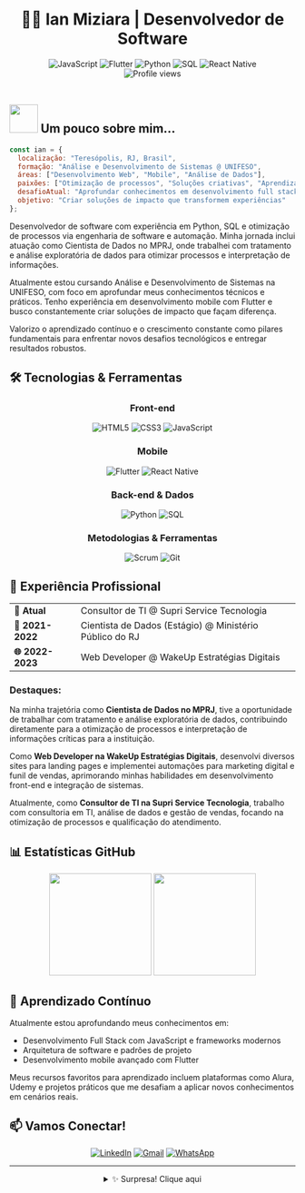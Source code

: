 # <div align="center">👨‍💻 Ian Miziara | Desenvolvedor de Software</div>

<div align="center">
  <img src="https://img.shields.io/badge/JavaScript-F7DF1E?style=for-the-badge&logo=javascript&logoColor=black" alt="JavaScript"/>
  <img src="https://img.shields.io/badge/Flutter-02569B?style=for-the-badge&logo=flutter&logoColor=white" alt="Flutter"/>
  <img src="https://img.shields.io/badge/Python-3776AB?style=for-the-badge&logo=python&logoColor=white" alt="Python"/>
  <img src="https://img.shields.io/badge/SQL-4479A1?style=for-the-badge&logo=mysql&logoColor=white" alt="SQL"/>
  <img src="https://img.shields.io/badge/React_Native-20232A?style=for-the-badge&logo=react&logoColor=61DAFB" alt="React Native"/>
</div>

<div align="center">
  <img src="https://komarev.com/ghpvc/?username=ianmiziara&style=flat-square&color=blueviolet" alt="Profile views"/>
</div>

<br>

## <img src="https://media.giphy.com/media/VgCDAzcKvsR6OM0uWg/giphy.gif" width="50"> Um pouco sobre mim...

```javascript
const ian = {
  localização: "Teresópolis, RJ, Brasil",
  formação: "Análise e Desenvolvimento de Sistemas @ UNIFESO",
  áreas: ["Desenvolvimento Web", "Mobile", "Análise de Dados"],
  paixões: ["Otimização de processos", "Soluções criativas", "Aprendizado contínuo"],
  desafioAtual: "Aprofundar conhecimentos em desenvolvimento full stack",
  objetivo: "Criar soluções de impacto que transformem experiências"
};
```

Desenvolvedor de software com experiência em Python, SQL e otimização de processos via engenharia de software e automação. Minha jornada inclui atuação como Cientista de Dados no MPRJ, onde trabalhei com tratamento e análise exploratória de dados para otimizar processos e interpretação de informações.

Atualmente estou cursando Análise e Desenvolvimento de Sistemas na UNIFESO, com foco em aprofundar meus conhecimentos técnicos e práticos. Tenho experiência em desenvolvimento mobile com Flutter e busco constantemente criar soluções de impacto que façam diferença.

Valorizo o aprendizado contínuo e o crescimento constante como pilares fundamentais para enfrentar novos desafios tecnológicos e entregar resultados robustos.

## 🛠️ Tecnologias & Ferramentas

<div align="center">

### Front-end
<img src="https://img.shields.io/badge/HTML5-E34F26?style=for-the-badge&logo=html5&logoColor=white" alt="HTML5"/>
<img src="https://img.shields.io/badge/CSS3-1572B6?style=for-the-badge&logo=css3&logoColor=white" alt="CSS3"/>
<img src="https://img.shields.io/badge/JavaScript-F7DF1E?style=for-the-badge&logo=javascript&logoColor=black" alt="JavaScript"/>

### Mobile
<img src="https://img.shields.io/badge/Flutter-02569B?style=for-the-badge&logo=flutter&logoColor=white" alt="Flutter"/>
<img src="https://img.shields.io/badge/React_Native-20232A?style=for-the-badge&logo=react&logoColor=61DAFB" alt="React Native"/>

### Back-end & Dados
<img src="https://img.shields.io/badge/Python-3776AB?style=for-the-badge&logo=python&logoColor=white" alt="Python"/>
<img src="https://img.shields.io/badge/SQL-4479A1?style=for-the-badge&logo=mysql&logoColor=white" alt="SQL"/>

### Metodologias & Ferramentas
<img src="https://img.shields.io/badge/Scrum-6DB33F?style=for-the-badge&logo=scrumalliance&logoColor=white" alt="Scrum"/>
<img src="https://img.shields.io/badge/Git-F05032?style=for-the-badge&logo=git&logoColor=white" alt="Git"/>

</div>

## 💼 Experiência Profissional

<div align="center">
  <table>
    <tr>
      <td><b>🔭 Atual</b></td>
      <td>Consultor de TI @ Supri Service Tecnologia</td>
    </tr>
    <tr>
      <td><b>🧪 2021-2022</b></td>
      <td>Cientista de Dados (Estágio) @ Ministério Público do RJ</td>
    </tr>
    <tr>
      <td><b>🌐 2022-2023</b></td>
      <td>Web Developer @ WakeUp Estratégias Digitais</td>
    </tr>
  </table>
</div>

### Destaques:

Na minha trajetória como **Cientista de Dados no MPRJ**, tive a oportunidade de trabalhar com tratamento e análise exploratória de dados, contribuindo diretamente para a otimização de processos e interpretação de informações críticas para a instituição.

Como **Web Developer na WakeUp Estratégias Digitais**, desenvolvi diversos sites para landing pages e implementei automações para marketing digital e funil de vendas, aprimorando minhas habilidades em desenvolvimento front-end e integração de sistemas.

Atualmente, como **Consultor de TI na Supri Service Tecnologia**, trabalho com consultoria em TI, análise de dados e gestão de vendas, focando na otimização de processos e qualificação do atendimento.

## 📊 Estatísticas GitHub

<div align="center">
  <img height="180em" src="https://github-readme-stats.vercel.app/api?username=ianmiziara&show_icons=true&theme=radical&include_all_commits=true&count_private=true"/>
  <img height="180em" src="https://github-readme-stats.vercel.app/api/top-langs/?username=ianmiziara&layout=compact&langs_count=7&theme=radical"/>
</div>

## 🌱 Aprendizado Contínuo

Atualmente estou aprofundando meus conhecimentos em:
- Desenvolvimento Full Stack com JavaScript e frameworks modernos
- Arquitetura de software e padrões de projeto
- Desenvolvimento mobile avançado com Flutter

Meus recursos favoritos para aprendizado incluem plataformas como Alura, Udemy e projetos práticos que me desafiam a aplicar novos conhecimentos em cenários reais.

## 📫 Vamos Conectar!

<div align="center">
  
[![LinkedIn](https://img.shields.io/badge/LinkedIn-0077B5?style=for-the-badge&logo=linkedin&logoColor=white)](https://linkedin.com/in/ianmiziara)
[![Gmail](https://img.shields.io/badge/Gmail-D14836?style=for-the-badge&logo=gmail&logoColor=white)](mailto:ianpiresmiziara@gmail.com)
[![WhatsApp](https://img.shields.io/badge/WhatsApp-25D366?style=for-the-badge&logo=whatsapp&logoColor=white)](https://wa.me/5521975690908)

</div>

---

<div align="center">
  <details>
    <summary>✨ Surpresa! Clique aqui</summary>
    <br>
    <p><i>"O código é como poesia - não basta funcionar, tem que ser elegante."</i></p>
    <img src="https://media.giphy.com/media/13HgwGsXF0aiGY/giphy.gif" width="300"/>
  </details>
</div>

<!-- Substitua os links dos projetos e redes sociais pelos seus reais quando for implementar -->
